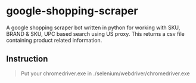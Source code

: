 # google-shopping-scraper
A google shopping scraper bot written in python for working with SKU, BRAND &amp; SKU, UPC based search using US proxy. This returns a csv file containing product related information. 

## Instruction 

> Put your chromedriver.exe in ./selenium/webdriver/chromedriver.exe
